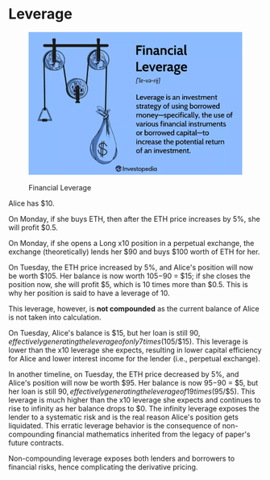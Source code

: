 # Leverage

<figure><img src="../.gitbook/assets/image (11).png" alt=""><figcaption><p>Financial Leverage</p></figcaption></figure>

Alice has $10.

On Monday, if she buys ETH, then after the ETH price increases by 5%, she will profit $0.5.

On Monday, if she opens a Long x10 position in a perpetual exchange, the exchange (theoretically) lends her $90 and buys $100 worth of ETH for her.

On Tuesday, the ETH price increased by 5%, and Alice's position will now be worth $105. Her balance is now worth $105-$90 = $15; if she closes the position now, she will profit $5, which is 10 times more than $0.5. This is why her position is said to have a leverage of 10.

This leverage, however, is **not compounded** as the current balance of Alice is not taken into calculation.

On Tuesday, Alice's balance is $15, but her loan is still $90, effectively generating the leverage of only 7 times ($105/$15). This leverage is lower than the x10 leverage she expects, resulting in lower capital efficiency for Alice and lower interest income for the lender (i.e., perpetual exchange).

In another timeline, on Tuesday, the ETH price decreased by 5%, and Alice's position will now be worth $95. Her balance is now $95-$90 = $5, but her loan is still $90, effectively generating the leverage of 19 times ($95/$5). This leverage is much higher than the x10 leverage she expects and continues to rise to infinity as her balance drops to $0. The infinity leverage exposes the lender to a systematic risk and is the real reason Alice's position gets liquidated. This erratic leverage behavior is the consequence of non-compounding financial mathematics inherited from the legacy of paper's future contracts.

Non-compounding leverage exposes both lenders and borrowers to financial risks, hence complicating the derivative pricing.
